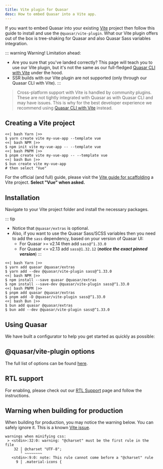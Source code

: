 ```yaml
---
title: Vite plugin for Quasar
desc: How to embed Quasar into a Vite app.
---
```


If you want to embed Quasar into your existing [Vite](https://vitejs.dev) project then follow this guide to install and use the `@quasar/vite-plugin`.
What our Vite plugin offers out of the box is tree-shaking for Quasar and also Quasar Sass variables integration.

::: warning Warning! Limitation ahead:
* Are you sure that you've landed correctly? This page will teach you to use our Vite plugin, but it's not the same as our full-fledged [Quasar CLI with Vite](/start/quasar-cli#installation-project-scaffolding) under the hood.
* SSR builds with our Vite plugin are not supported (only through our Quasar CLI with Vite).
:::

> Cross-platform support with Vite is handled by community plugins. These are not tightly integrated with Quasar as with Quasar CLI and may have issues. This is why for the best developer experience we recommend using [Quasar CLI with Vite](/start/quasar-cli#installation-project-scaffolding) instead.

## Creating a Vite project

```tabs
<<| bash Yarn |>>
$ yarn create vite my-vue-app --template vue
<<| bash NPM |>>
$ npm init vite my-vue-app -- --template vue
<<| bash PNPM |>>
$ pnpm create vite my-vue-app -- --template vue
<<| bash Bun |>>
$ bun create vite my-vue-app
# then select "Vue"
```

For the official (and full) guide, please visit the [Vite guide for scaffolding](https://vitejs.dev/guide/#scaffolding-your-first-vite-project) a Vite project. **Select "Vue" when asked.**

## Installation

Navigate to your Vite project folder and install the necessary packages.

::: tip
* Notice that `@quasar/extras` is optional.
* Also, if you want to use the Quasar Sass/SCSS variables then you need to add the `sass` dependency, based on your version of Quasar UI:
  * For Quasar >= v2.14 then add `sass@^1.33.0`
  * For Quasar <= v2.13 add `sass@1.32.12` (**_notice the exact pinned version_**)
:::

```tabs
<<| bash Yarn |>>
$ yarn add quasar @quasar/extras
$ yarn add --dev @quasar/vite-plugin sass@^1.33.0
<<| bash NPM |>>
$ npm install --save quasar @quasar/extras
$ npm install --save-dev @quasar/vite-plugin sass@^1.33.0
<<| bash PNPM |>>
$ pnpm add quasar @quasar/extras
$ pnpm add -D @quasar/vite-plugin sass@^1.33.0
<<| bash Bun |>>
$ bun add quasar @quasar/extras
$ bun add --dev @quasar/vite-plugin sass@^1.33.0
```

## Using Quasar

We have built a configurator to help you get started as quickly as possible:

<script doc>
import VitePluginUsage from './VitePluginUsage.vue'
</script>

<VitePluginUsage />

## @quasar/vite-plugin options

The full list of options can be found [here](https://github.com/quasarframework/quasar/blob/dev/vite-plugin/index.d.ts).

## RTL support

For enabling, please check out our [RTL Support](/options/rtl-support) page and follow the instructions.

## Warning when building for production

When building for production, you may notice the warning below. You can safely ignore it. This is a known [Vite issue](https://github.com/vitejs/vite/issues/4625).

```
warnings when minifying css:
 > <stdin>:32:0: warning: "@charset" must be the first rule in the file
    32 │ @charset "UTF-8";
       ╵ ~~~~~~~~
   <stdin>:9:0: note: This rule cannot come before a "@charset" rule
     9 │ .material-icons {
```
